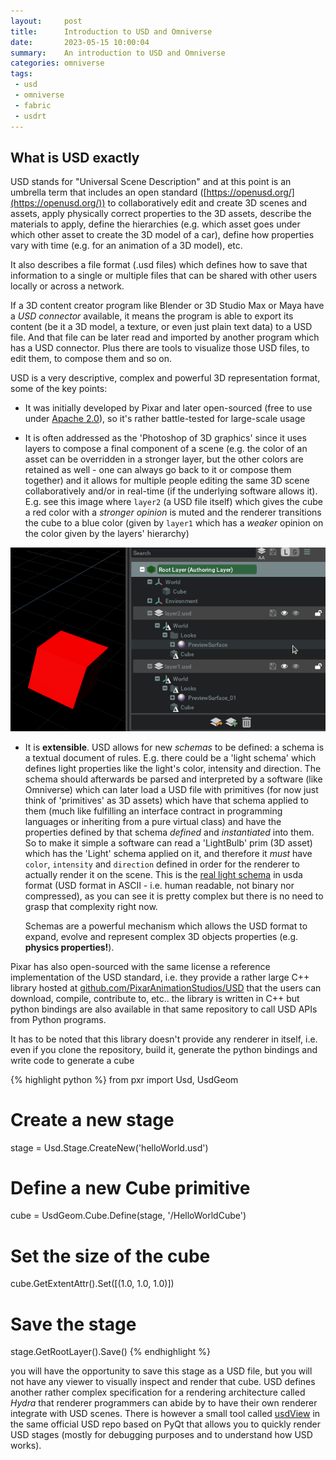 ```yaml
---
layout:     post
title:      Introduction to USD and Omniverse
date:       2023-05-15 10:00:04
summary:    An introduction to USD and Omniverse
categories: omniverse
tags:
 - usd
 - omniverse
 - fabric
 - usdrt
---
```


## What is USD exactly

USD stands for "Universal Scene Description" and at this point is an umbrella term that includes an open standard ([https://openusd.org/](https://openusd.org/)) to collaboratively edit and create 3D scenes and assets, apply physically correct properties to the 3D assets, describe the materials to apply, define the hierarchies (e.g. which asset goes under which other asset to create the 3D model of a car), define how properties vary with time (e.g. for an animation of a 3D model), etc.

It also describes a file format (.usd files) which defines how to save that information to a single or multiple files that can be shared with other users locally or across a network.

If a 3D content creator program like Blender or 3D Studio Max or Maya have a _USD connector_ available, it means the program is able to export its content (be it a 3D model, a texture, or even just plain text data) to a USD file. And that file can be later read and imported by another program which has a USD connector. Plus there are tools to visualize those USD files, to edit them, to compose them and so on.

USD is a very descriptive, complex and powerful 3D representation format, some of the key points:

* It was initially developed by Pixar and later open-sourced (free to use under [Apache 2.0](https://github.com/PixarAnimationStudios/USD/blob/release/LICENSE.txt)), so it's rather battle-tested for large-scale usage

* It is often addressed as the 'Photoshop of 3D graphics' since it uses layers to compose a final component of a scene (e.g. the color of an asset can be overridden in a stronger layer, but the other colors are retained as well - one can always go back to it or compose them together) and it allows for multiple people editing the same 3D scene collaboratively and/or in real-time (if the underlying software allows it). E.g. see this image where `layer2` (a USD file itself) which gives the cube a red color with a _stronger opinion_ is muted and the renderer transitions the cube to a blue color (given by `layer1` which has a _weaker_ opinion on the color given by the layers' hierarchy)

![Thumper](/assets/images/muting_layer.gif)

* It is **extensible**. USD allows for new _schemas_ to be defined: a schema is a textual document of rules. E.g. there could be a 'light schema' which defines light properties like the light's color, intensity and direction. The schema should afterwards be parsed and interpreted by a software (like Omniverse) which can later load a USD file with primitives (for now just think of 'primitives' as 3D assets) which have that schema applied to them (much like fulfilling an interface contract in programming languages or inheriting from a pure virtual class) and have the properties defined by that schema _defined_ and _instantiated_ into them. So to make it simple a software can read a 'LightBulb' prim (3D asset) which has the 'Light' schema applied on it, and therefore it _must_ have `color`, `intensity` and `direction` defined in order for the renderer to actually render it on the scene. This is the [real light schema](https://github.com/PixarAnimationStudios/USD/blob/release/pxr/usd/usdLux/schema.usda) in usda format (USD format in ASCII - i.e. human readable, not binary nor compressed), as you can see it is pretty complex but there is no need to grasp that complexity right now.

    Schemas are a powerful mechanism which allows the USD format to expand, evolve and represent complex 3D objects properties (e.g. **physics properties!**).


Pixar has also open-sourced with the same license a reference implementation of the USD standard, i.e. they provide a rather large C++ library hosted at [github.com/PixarAnimationStudios/USD](https://github.com/PixarAnimationStudios/USD) that the users can download, compile, contribute to, etc.. the library is written in C++ but python bindings are also available in that same repository to call USD APIs from Python programs.

It has to be noted that this library doesn't provide any renderer in itself, i.e. even if you clone the repository, build it, generate the python bindings and write code to generate a cube

{% highlight python %}
from pxr import Usd, UsdGeom

# Create a new stage
stage = Usd.Stage.CreateNew('helloWorld.usd')

# Define a new Cube primitive
cube = UsdGeom.Cube.Define(stage, '/HelloWorldCube')

# Set the size of the cube
cube.GetExtentAttr().Set([(1.0, 1.0, 1.0)])

# Save the stage
stage.GetRootLayer().Save()
{% endhighlight %}

you will have the opportunity to save this stage as a USD file, but you will not have any viewer to visually inspect and render that cube. USD defines another rather complex specification for a rendering architecture called _Hydra_ that renderer programmers can abide by to have their own renderer integrate with USD scenes. There is however a small tool called [usdView](https://docs.omniverse.nvidia.com/app_usdview/app_usdview/overview.html) in the same official USD repo based on PyQt that allows you to quickly render USD stages (mostly for debugging purposes and to understand how USD works).